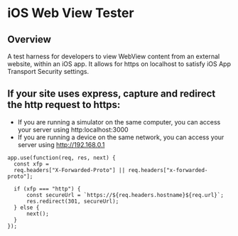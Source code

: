 #  iOS Web View Tester

## Overview
A test harness for developers to view WebView content from an external website, within an iOS app.
It allows for https on localhost to satisfy iOS App Transport Security settings.

## If your site uses express, capture and redirect the http request to https:
* If you are running a simulator on the same computer, you can access your server using http:localhost:3000
* If you are running a device on the same network, you can access your server using http://192.168.0.1
```
app.use(function(req, res, next) {
  const xfp =
  req.headers["X-Forwarded-Proto"] || req.headers["x-forwarded-proto"];

  if (xfp === "http") {
      const secureUrl = `https://${req.headers.hostname}${req.url}`;
      res.redirect(301, secureUrl);
  } else {
      next();
  }
});
```
